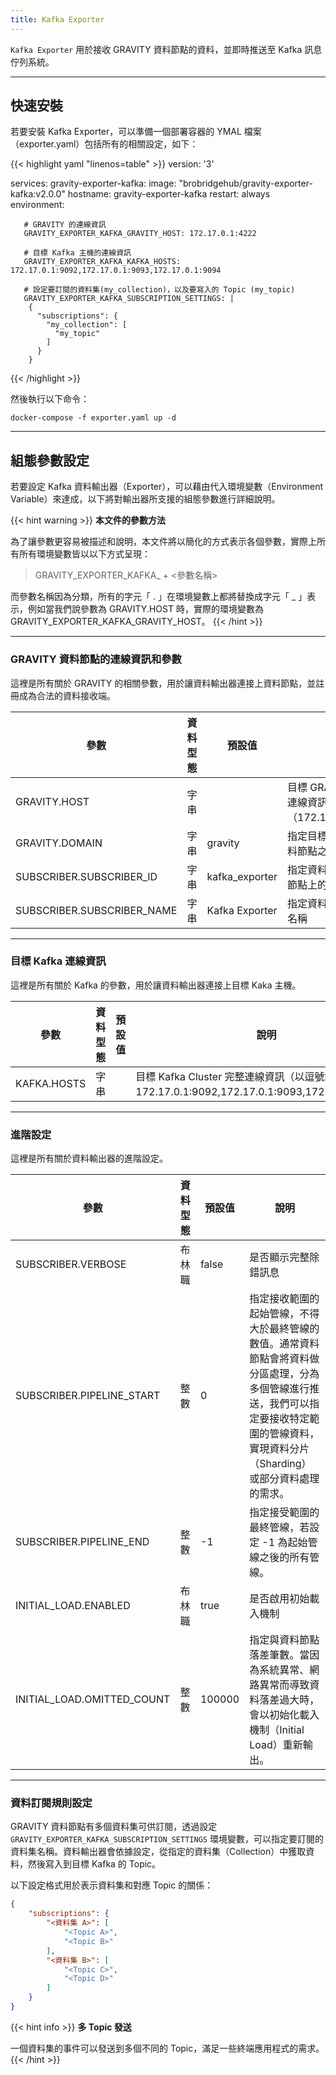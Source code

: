 ```yaml
---
title: Kafka Exporter
---
```


`Kafka Exporter` 用於接收 GRAVITY 資料節點的資料，並即時推送至 Kafka 訊息佇列系統。

---

## 快速安裝

若要安裝 Kafka Exporter，可以準備一個部署容器的 YMAL 檔案（exporter.yaml）包括所有的相關設定，如下：

{{< highlight yaml "linenos=table" >}}
version: '3'

services:
   gravity-exporter-kafka:
     image: "brobridgehub/gravity-exporter-kafka:v2.0.0"
     hostname: gravity-exporter-kafka
     restart: always
     environment:

       # GRAVITY 的連線資訊
       GRAVITY_EXPORTER_KAFKA_GRAVITY_HOST: 172.17.0.1:4222

       # 目標 Kafka 主機的連線資訊
       GRAVITY_EXPORTER_KAFKA_KAFKA_HOSTS: 172.17.0.1:9092,172.17.0.1:9093,172.17.0.1:9094

       # 設定要訂閱的資料集(my_collection)，以及要寫入的 Topic (my_topic)
       GRAVITY_EXPORTER_KAFKA_SUBSCRIPTION_SETTINGS: |
        {
          "subscriptions": {
            "my_collection": [
              "my_topic"
            ]
          }
        }
{{< /highlight >}}

然後執行以下命令：

```shell
docker-compose -f exporter.yaml up -d
```

---

## 組態參數設定

若要設定 Kafka 資料輸出器（Exporter），可以藉由代入環境變數（Environment Variable）來達成，以下將對輸出器所支援的組態參數進行詳細說明。

{{< hint warning >}}
**本文件的參數方法**

為了讓參數更容易被描述和說明，本文件將以簡化的方式表示各個參數，實際上所有所有環境變數皆以以下方式呈現：

> GRAVITY_EXPORTER_KAFKA_ + <參數名稱>

而參數名稱因為分類，所有的字元「 . 」在環境變數上都將替換成字元「 _ 」表示，例如當我們說參數為 GRAVITY.HOST 時，實際的環境變數為 GRAVITY_EXPORTER_KAFKA_GRAVITY_HOST。
{{< /hint >}}

---

### GRAVITY 資料節點的連線資訊和參數

這裡是所有關於 GRAVITY 的相關參數，用於讓資料輸出器連接上資料節點，並註冊成為合法的資料接收端。

參數						| 資料型態	| 預設值				| 說明
---						| ---		| ---					| ---
GRAVITY.HOST					| 字串		|					| 目標 GRAVITY 之完整連線資訊（172.17.0.1:4222）
GRAVITY.DOMAIN					| 字串		| gravity				| 指定目標 GRAVITY 資料節點之 Domain
SUBSCRIBER.SUBSCRIBER_ID			| 字串		| kafka_exporter			| 指定資料輸出器在資料節點上的唯一識別 ID
SUBSCRIBER.SUBSCRIBER_NAME			| 字串		| Kafka Exporter			| 指定資料輸出器的顯示名稱

---

### 目標 Kafka 連線資訊

這裡是所有關於 Kafka 的參數，用於讓資料輸出器連接上目標 Kaka 主機。

參數				| 資料型態	| 預設值	| 說明
---				| ---		| ---		| ---
KAFKA.HOSTS			| 字串		|		| 目標 Kafka Cluster 完整連線資訊（以逗號隔開，如：172.17.0.1:9092,172.17.0.1:9093,172.17.0.1:9094）

---

### 進階設定

這裡是所有關於資料輸出器的進階設定。

參數					| 資料型態		| 預設值		| 說明
---					| ---			| ---			| ---
SUBSCRIBER.VERBOSE			| 布林職		| false			| 是否顯示完整除錯訊息
SUBSCRIBER.PIPELINE_START		| 整數			| 0			| 指定接收範圍的起始管線，不得大於最終管線的數值。通常資料節點會將資料做分區處理，分為多個管線進行推送，我們可以指定要接收特定範圍的管線資料，實現資料分片（Sharding）或部分資料處理的需求。
SUBSCRIBER.PIPELINE_END			| 整數			| -1			| 指定接受範圍的最終管線，若設定 -1 為起始管線之後的所有管線。
INITIAL_LOAD.ENABLED			| 布林職		| true			| 是否啟用初始載入機制
INITIAL_LOAD.OMITTED_COUNT		| 整數			| 100000		| 指定與資料節點落差筆數。當因為系統異常、網路異常而導致資料落差過大時，會以初始化載入機制（Initial Load）重新輸出。

---

### 資料訂閱規則設定

GRAVITY 資料節點有多個資料集可供訂閱，透過設定 `GRAVITY_EXPORTER_KAFKA_SUBSCRIPTION_SETTINGS` 環境變數，可以指定要訂閱的資料集名稱。資料輸出器會依據設定，從指定的資料集（Collection）中獲取資料，然後寫入到目標 Kafka 的 Topic。

以下設定格式用於表示資料集和對應 Topic 的關係：

```json
{
	"subscriptions": {
		"<資料集 A>": [
			"<Topic A>",
			"<Topic B>"
		],
		"<資料集 B>": [
			"<Topic C>",
			"<Topic D>"
		]
	}
}
```

{{< hint info >}}
**多 Topic 發送**

一個資料集的事件可以發送到多個不同的 Topic，滿足一些終端應用程式的需求。
{{< /hint >}}
